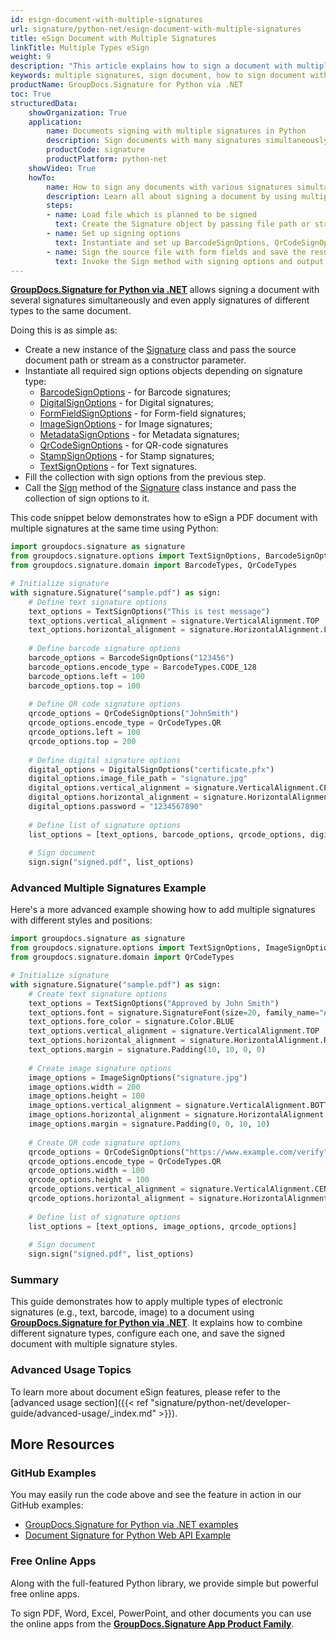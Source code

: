 ```yaml
---
id: esign-document-with-multiple-signatures
url: signature/python-net/esign-document-with-multiple-signatures
title: eSign Document with Multiple Signatures
linkTitle: Multiple Types eSign
weight: 9
description: "This article explains how to sign a document with multiple signatures of various types by GroupDocs.Signature for Python via .NET API"
keywords: multiple signatures, sign document, how to sign document with multiple signatures, python multiple signatures
productName: GroupDocs.Signature for Python via .NET
toc: True
structuredData:
    showOrganization: True
    application:    
        name: Documents signing with multiple signatures in Python    
        description: Sign documents with many signatures simultaneously and Python language by GroupDocs.Signature for Python via .NET APIs
        productCode: signature
        productPlatform: python-net 
    showVideo: True
    howTo:
        name: How to sign any documents with various signatures simultaneously using Python 
        description: Learn all about signing a document by using multiple signatures and Python
        steps:
        - name: Load file which is planned to be signed
          text: Create the Signature object by passing file path or stream as a constructor parameter.
        - name: Set up signing options 
          text: Instantiate and set up BarcodeSignOptions, QrCodeSignOptions and DigitalSignOptions objects and add them to the List.
        - name: Sign the source file with form fields and save the result 
          text: Invoke the Sign method with signing options and output file path or stream.
---
```

[**GroupDocs.Signature for Python via .NET**](https://products.groupdocs.com/signature/python-net) allows signing a document with several signatures simultaneously and even apply signatures of different types to the same document.

Doing this is as simple as:

* Create a new instance of the [Signature](https://reference.groupdocs.com/signature/python-net/groupdocs.signature/signature) class and pass the source document path or stream as a constructor parameter.
* Instantiate all required sign options objects depending on signature type:
    * [BarcodeSignOptions](https://reference.groupdocs.com/signature/python-net/groupdocs.signature.options/barcodesignoptions) - for Barcode signatures;
    * [DigitalSignOptions](https://reference.groupdocs.com/signature/python-net/groupdocs.signature.options/digitalsignoptions/) - for Digital signatures;
    * [FormFieldSignOptions](https://reference.groupdocs.com/signature/python-net/groupdocs.signature.options/formfieldsignoptions) - for Form-field signatures;
    * [ImageSignOptions](https://reference.groupdocs.com/signature/python-net/groupdocs.signature.options/imagesignoptions) - for Image signatures;
    * [MetadataSignOptions](https://reference.groupdocs.com/signature/python-net/groupdocs.signature.options/metadatasignoptions) - for Metadata signatures;
    * [QrCodeSignOptions](https://reference.groupdocs.com/signature/python-net/groupdocs.signature.options/qrcodesignoptions) - for QR-code signatures
    * [StampSignOptions](https://reference.groupdocs.com/signature/python-net/groupdocs.signature.options/stampsignoptions) - for Stamp signatures;
    * [TextSignOptions](https://reference.groupdocs.com/signature/python-net/groupdocs.signature.options/textsignoptions) - for Text signatures.
* Fill the collection with sign options from the previous step.  
* Call the [Sign](https://reference.groupdocs.com/signature/python-net/groupdocs.signature/signature/sign/) method of the [Signature](https://reference.groupdocs.com/signature/python-net/groupdocs.signature/signature) class instance and pass the collection of sign options to it.

This code snippet below demonstrates how to eSign a PDF document with multiple signatures at the same time using Python:

```python
import groupdocs.signature as signature
from groupdocs.signature.options import TextSignOptions, BarcodeSignOptions, QrCodeSignOptions, DigitalSignOptions
from groupdocs.signature.domain import BarcodeTypes, QrCodeTypes

# Initialize signature
with signature.Signature("sample.pdf") as sign:
    # Define text signature options
    text_options = TextSignOptions("This is test message")
    text_options.vertical_alignment = signature.VerticalAlignment.TOP
    text_options.horizontal_alignment = signature.HorizontalAlignment.LEFT
    
    # Define barcode signature options
    barcode_options = BarcodeSignOptions("123456")
    barcode_options.encode_type = BarcodeTypes.CODE_128
    barcode_options.left = 100
    barcode_options.top = 100
    
    # Define QR code signature options
    qrcode_options = QrCodeSignOptions("JohnSmith")
    qrcode_options.encode_type = QrCodeTypes.QR
    qrcode_options.left = 100
    qrcode_options.top = 200
    
    # Define digital signature options
    digital_options = DigitalSignOptions("certificate.pfx")
    digital_options.image_file_path = "signature.jpg"
    digital_options.vertical_alignment = signature.VerticalAlignment.CENTER
    digital_options.horizontal_alignment = signature.HorizontalAlignment.CENTER
    digital_options.password = "1234567890"
    
    # Define list of signature options
    list_options = [text_options, barcode_options, qrcode_options, digital_options]
    
    # Sign document
    sign.sign("signed.pdf", list_options)
```

### Advanced Multiple Signatures Example

Here's a more advanced example showing how to add multiple signatures with different styles and positions:

```python
import groupdocs.signature as signature
from groupdocs.signature.options import TextSignOptions, ImageSignOptions, QrCodeSignOptions
from groupdocs.signature.domain import QrCodeTypes

# Initialize signature
with signature.Signature("sample.pdf") as sign:
    # Create text signature options
    text_options = TextSignOptions("Approved by John Smith")
    text_options.font = signature.SignatureFont(size=20, family_name="Arial", bold=True)
    text_options.fore_color = signature.Color.BLUE
    text_options.vertical_alignment = signature.VerticalAlignment.TOP
    text_options.horizontal_alignment = signature.HorizontalAlignment.RIGHT
    text_options.margin = signature.Padding(10, 10, 0, 0)
    
    # Create image signature options
    image_options = ImageSignOptions("signature.jpg")
    image_options.width = 200
    image_options.height = 100
    image_options.vertical_alignment = signature.VerticalAlignment.BOTTOM
    image_options.horizontal_alignment = signature.HorizontalAlignment.LEFT
    image_options.margin = signature.Padding(0, 0, 10, 10)
    
    # Create QR code signature options
    qrcode_options = QrCodeSignOptions("https://www.example.com/verify")
    qrcode_options.encode_type = QrCodeTypes.QR
    qrcode_options.width = 100
    qrcode_options.height = 100
    qrcode_options.vertical_alignment = signature.VerticalAlignment.CENTER
    qrcode_options.horizontal_alignment = signature.HorizontalAlignment.CENTER
    
    # Define list of signature options
    list_options = [text_options, image_options, qrcode_options]
    
    # Sign document
    sign.sign("signed.pdf", list_options)
```

### Summary
This guide demonstrates how to apply multiple types of electronic signatures (e.g., text, barcode, image) to a document using [**GroupDocs.Signature for Python via .NET**](https://products.groupdocs.com/signature/python-net). It explains how to combine different signature types, configure each one, and save the signed document with multiple signature styles.

### Advanced Usage Topics

To learn more about document eSign features, please refer to the [advanced usage section]({{< ref "signature/python-net/developer-guide/advanced-usage/_index.md" >}}).

## More Resources

### GitHub Examples

You may easily run the code above and see the feature in action in our GitHub examples:

* [GroupDocs.Signature for Python via .NET examples](https://github.com/groupdocs-signature/GroupDocs.Signature-for-Python-via-.NET)
* [Document Signature for Python Web API Example](https://github.com/groupdocs-signature/GroupDocs.Signature-for-Python-via-.NET-Web-API)

### Free Online Apps

Along with the full-featured Python library, we provide simple but powerful free online apps.

To sign PDF, Word, Excel, PowerPoint, and other documents you can use the online apps from the **[GroupDocs.Signature App Product Family](https://products.groupdocs.app/signature/family)**.